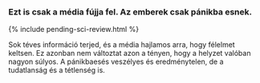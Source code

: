 ### Ezt is csak a média fújja fel. Az emberek csak pánikba esnek. 

{% include pending-sci-review.html %}

 Sok téves információ terjed, és a média hajlamos arra, hogy félelmet keltsen. Ez azonban nem változtat azon a tényen, hogy a helyzet valóban nagyon súlyos. A pánikbaesés veszélyes és eredménytelen, de a tudatlanság és a tétlenség is.
